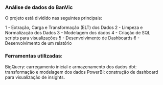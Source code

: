 
### Análise de dados do BanVic

O projeto está dividido nas seguintes principais:

1 - Extração, Carga e Transformação (ELT) dos Dados
2 - Limpeza e Normalização dos Dados
3 - Modelagem dos dados
4 - Criação de SQL scripts para visualizações
5 - Desenvolvimento de Dashboards
6 - Desenvolvimento de um relatório

### Ferramentas utilizadas:

BigQuery: carregamento inicial e armazenamento dos dados
dbt: transformação e modelagem dos dados
PowerBI: construção de dashboard para visualização de insights.

